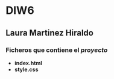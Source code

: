 # DIW6

## Laura Martinez Hiraldo
### Ficheros que contiene el *proyecto*


- **index.html**
- **style.css**

